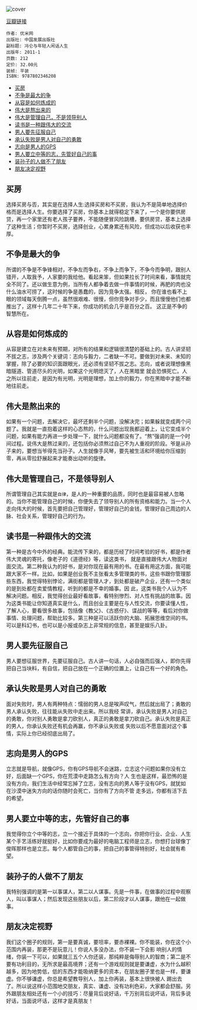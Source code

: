 ![cover](https://img1.doubanio.com/lpic/s6782217.jpg)

[豆瓣链接](https://book.douban.com/subject/5410582/)

    作者: 优米网 
    出版社: 中国发展出版社
    副标题: 冯仑与年轻人闲话人生
    出版年: 2011-1
    页数: 212
    定价: 32.00元
    装帧: 平装
    ISBN: 9787802346208

- [买房](#%e4%b9%b0%e6%88%bf)
- [不争是最大的争](#%e4%b8%8d%e4%ba%89%e6%98%af%e6%9c%80%e5%a4%a7%e7%9a%84%e4%ba%89)
- [从容是如何炼成的](#%e4%bb%8e%e5%ae%b9%e6%98%af%e5%a6%82%e4%bd%95%e7%82%bc%e6%88%90%e7%9a%84)
- [伟大是熬出来的](#%e4%bc%9f%e5%a4%a7%e6%98%af%e7%86%ac%e5%87%ba%e6%9d%a5%e7%9a%84)
- [伟大是管理自己，不是领导别人](#%e4%bc%9f%e5%a4%a7%e6%98%af%e7%ae%a1%e7%90%86%e8%87%aa%e5%b7%b1%e4%b8%8d%e6%98%af%e9%a2%86%e5%af%bc%e5%88%ab%e4%ba%ba)
- [读书是一种跟伟大的交流](#%e8%af%bb%e4%b9%a6%e6%98%af%e4%b8%80%e7%a7%8d%e8%b7%9f%e4%bc%9f%e5%a4%a7%e7%9a%84%e4%ba%a4%e6%b5%81)
- [男人要先征服自己](#%e7%94%b7%e4%ba%ba%e8%a6%81%e5%85%88%e5%be%81%e6%9c%8d%e8%87%aa%e5%b7%b1)
- [承认失败是男人对自己的勇敢](#%e6%89%bf%e8%ae%a4%e5%a4%b1%e8%b4%a5%e6%98%af%e7%94%b7%e4%ba%ba%e5%af%b9%e8%87%aa%e5%b7%b1%e7%9a%84%e5%8b%87%e6%95%a2)
- [志向是男人的GPS](#%e5%bf%97%e5%90%91%e6%98%af%e7%94%b7%e4%ba%ba%e7%9a%84gps)
- [男人要立中等的志，先管好自己的事](#%e7%94%b7%e4%ba%ba%e8%a6%81%e7%ab%8b%e4%b8%ad%e7%ad%89%e7%9a%84%e5%bf%97%e5%85%88%e7%ae%a1%e5%a5%bd%e8%87%aa%e5%b7%b1%e7%9a%84%e4%ba%8b)
- [装孙子的人做不了朋友](#%e8%a3%85%e5%ad%99%e5%ad%90%e7%9a%84%e4%ba%ba%e5%81%9a%e4%b8%8d%e4%ba%86%e6%9c%8b%e5%8f%8b)
- [朋友决定视野](#%e6%9c%8b%e5%8f%8b%e5%86%b3%e5%ae%9a%e8%a7%86%e9%87%8e)

## 买房
选择买房与否，其实是在选择人生:选择买房和不买房，我认为不是简单地选择价格而是选择人生。你要选择了买房，你基本上就得稳定下来了，一个是你要供房贷，再一个家里还有老人孩子要养，不能随便冒风险跳槽，要供房贷，基本上选择了这种生活；你暂时不买房，选择创业，心累身累还有风险，但成功以后收获也丰 厚。

## 不争是最大的争
所谓的不争是不争锋相对，不争左而争右，不争上而争下，不争今而争明，跟别人错开，人取我予，人家要的我给他。看起来笨，但如果拉长了时间来看，事情就完全不同了。还以做生意为例，当所有人都争着去做一件事情的时候，再肥的肉也没什么油水可捞了，这时候的争是愚蠢的，因为竞争太强。相反， 你在谁也看不上眼的领域每天倒腾一点，虽然很艰难、很慢，但你竞争对手少，而且慢慢他们也都推出了，这样十几年二十年下来，你成功的机会几乎是百分之百。 这正是不争的智慧所在。

## 从容是如何炼成的
从容是建立在对未来有预期，对所有的结果和逻辑很清楚的基础上的。古人讲坚韧不拔之志，涉及两个关键词：志向与毅力，二者缺一不可。要做到对未来、未知的掌握，除了必要的知识面跟眼光，还必须有坚韧不拔之志。志向，或者说理想像黑暗隧道、管道尽头的光明，如果这个光明熄灭了，人在黑暗里 就会恐惧死亡。人之所以往前走，是因为有光明，光明是理想，加上你的毅力，你在黑暗中才能不断地往前走。

## 伟大是熬出来的
如果有一个问题，去解决它，最坏还剩半个问题，没解决完；如果躲就变成两个问题了。我就是一直抱着这样的心态熬的，什么问题出现我都迎着上，让它变成半个问题，如果有能力再进一步处理一下，就什么问题都没有了。“熬”强调的是一个时间过程。说伟大是熬过来的，还包括你必须熬过自己不为人重视的阶段。爷是从孙子来的，要想当爷得先当孙子。人生就像手风琴，要先被生活和环境给你压缩到零，再从零拉舒展起来才能奏出动听的旋律。

## 伟大是管理自己，不是领导别人
所谓管理自己其实就是`自律`，是人的一种重要的品质，同时也是最容易被人忽略的。当你不能管理自己的时候，你便失去了领导别人的所有资格和能力。当一个人走向伟大的时候，首先要把自己管理好，管理好自己的金钱，管理好自己周边的人脉、社会关系，管理好自己的行为。

## 读书是一种跟伟大的交流
第一种是古今中外的经典。能流传下来的，都是历经了时间考验的好书，都是作者伟大灵魂的寄托，像老子的《道德经》等，读这类书， 就是直接跟伟大人物面对面交流。第二种我认为的好书，是对你现在最有用的书。在最有用这方面，我可能跟大家不一样。比如，如果是创业我不主张看太多管理类的书，这些书跟你管理那些东西，我觉得特别悖论，满街都是管理人才，到处都是破产企业，还有一个类似的是到处都在卖爱情教程，听到的都是不幸的婚事。因 此，这类书我个人认为不解决问题。相反，我觉得创业最好看故事，看特别惨烈、对人性有挑战的故事。因为这类书能让你知道真实是什么，而且创业主要是在与人性交流，你要读懂人性，了解人心，要看很多故事，包括像《教父》、《古惑仔》、谍战的等等，看后对你做事情、处理问题，帮助比较多。第三种是可以活跃你的大脑、拓展思维空间的书。可以是科幻书，也可以是小报或杂志上非常规的信息，甚至是娱乐八卦。

## 男人要先征服自己
男人要想征服世界，先要征服自己。古人讲一句话，人必自强而后强人，即你先得把自己当块料，有自信，把自己放在一个正确的位置上，让自己有一个好的角色。

## 承认失败是男人对自己的勇敢
面对失败时，男人有两种特点：懦弱的男人总是唉声叹气，然后就出局了；勇敢的男人承认失败，往往能从失败中走出来。所以我经 常讲，承认失败是男人对自己的勇敢，你对别人勇敢是拿刀砍别人，真正的勇敢是拿刀砍自己。承认失败是真正的男人，你承认失败还有机会再赢，你不承认失败或 失败以后不愿意面对这个事情，实际上你已经彻底出局了。

## 志向是男人的GPS
立志就是导航，就像GPS，你有GPS导航不会迷路，立志这个问题如果你没有立好，后面缺一个GPS，你在荒漠中走路怎么有方向？人 生也是这样，最恐怖的是没有方向，我们生活中经常忘掉了立志，没有志向的男人等于没有GPS，就犹如在沙漠中迷失方向的话你随时会死亡，当你有了方向不管 走多远，你都有活下去的希望。

## 男人要立中等的志，先管好自己的事
我觉得你立个中等的志，立一个接近于具体的一个志向，你把你行业、企业、人生某个手艺活练好就挺好，比如你要成为最好的电脑工程师是立志，你想打台球像丁俊晖那样也是立志。每个人都管自己的事，把自己的事管得特别好，社会就有希望。

## 装孙子的人做不了朋友
我特别强调的是第一以事谋人，第二以人谋事。先是一件事，在做事的过程中观察人，叫以事谋人；然后发现这些朋友以后，第二阶段才以人谋事，跟他在一起做事。

## 朋友决定视野
我们这个圈子的规则，第一是要真诚，要坦率，要赤裸裸。你不能装，你在这个小范围内再装，那更不是玩意儿！你说人多没办法，你不装一下会影 响别人的情绪，你装一下可以，如果就三五个人你还装，那纯粹是侮辱别人的智商；第二是不要有功利目的，无所求是最高境界；还有一个游戏规则就是要谦虚，水为什么越积越多，因为地势低，低的东西才能吸纳更多的资本，在朋友圈子里也是一样，要谦虚。你不够谦虚，你总是希望教导别人，加上你再装，基本上很快被人 踢出去了。所以说这样小范围地交朋友，真实、谦虚、没有功利色彩，大家都会舒服。另外跟朋友相处还有一个小的技巧：尽量背后说好话，千万别背后说坏话，背后多说好话，当面说坏话，这样才是真朋友！
